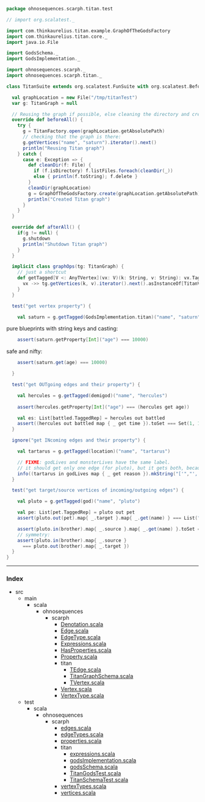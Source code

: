 
```scala
package ohnosequences.scarph.titan.test

// import org.scalatest._

import com.thinkaurelius.titan.example.GraphOfTheGodsFactory
import com.thinkaurelius.titan.core._
import java.io.File

import GodsSchema._
import GodsImplementation._

import ohnosequences.scarph._
import ohnosequences.scarph.titan._

class TitanSuite extends org.scalatest.FunSuite with org.scalatest.BeforeAndAfterAll {

  val graphLocation = new File("/tmp/titanTest")
  var g: TitanGraph = null

  // Reusing the graph if possible, else cleaning the directory and creating graph
  override def beforeAll() {
    try { 
      g = TitanFactory.open(graphLocation.getAbsolutePath)
      // checking that the graph is there:
      g.getVertices("name", "saturn").iterator().next()
      println("Reusing Titan graph")
    } catch {
      case e: Exception => {
        def cleanDir(f: File) {
          if (f.isDirectory) f.listFiles.foreach(cleanDir(_))
          else { println(f.toString); f.delete }
        }
        cleanDir(graphLocation)
        g = GraphOfTheGodsFactory.create(graphLocation.getAbsolutePath)
        println("Created Titan graph")
      }
    }
  }

  override def afterAll() {
    if(g != null) {
      g.shutdown
      println("Shutdown Titan graph")
    }
  }

  implicit class graphOps(tg: TitanGraph) {
    // just a shortcut
    def getTagged[V <: AnyTVertex](vx: V)(k: String, v: String): vx.TaggedRep = {
      vx ->> tg.getVertices(k, v).iterator().next().asInstanceOf[TitanVertex]
    }
  } 

  test("get vertex property") {

    val saturn = g.getTagged(GodsImplementation.titan)("name", "saturn")
```

pure blueprints with string keys and casting:

```scala
    assert(saturn.getProperty[Int]("age") === 10000)
```

safe and nifty:

```scala
    assert(saturn.get(age) === 10000)

  }

  test("get OUTgoing edges and their property") {

    val hercules = g.getTagged(demigod)("name", "hercules")
    
    assert(hercules.getProperty[Int]("age") === (hercules get age))

    val es: List[battled.TaggedRep] = hercules out battled
    assert((hercules out battled map { _ get time }).toSet === Set(1, 12, 2))
  }

  ignore("get INcoming edges and their property") {

    val tartarus = g.getTagged(location)("name", "tartarus")

    // FIXME: godLives and monsterLives have the same label.
    // it should get only one edge (for pluto), but it gets both, because they have the same label:
    info((tartarus in godLives map { _ get reason }).mkString("['","', '","']"))
  }

  test("get target/source vertices of incoming/outgoing edges") {

    val pluto = g.getTagged(god)("name", "pluto")

    val pe: List[pet.TaggedRep] = pluto out pet
    assert(pluto.out(pet).map{ _.target }.map{ _.get(name) } === List("cerberus"))

    assert(pluto.in(brother).map{ _.source }.map{ _.get(name) }.toSet === Set("neptune", "jupiter"))
    // symmetry:
    assert(pluto.in(brother).map{ _.source } 
      === pluto.out(brother).map{ _.target })
  }
}

```


------

### Index

+ src
  + main
    + scala
      + ohnosequences
        + scarph
          + [Denotation.scala][main/scala/ohnosequences/scarph/Denotation.scala]
          + [Edge.scala][main/scala/ohnosequences/scarph/Edge.scala]
          + [EdgeType.scala][main/scala/ohnosequences/scarph/EdgeType.scala]
          + [Expressions.scala][main/scala/ohnosequences/scarph/Expressions.scala]
          + [HasProperties.scala][main/scala/ohnosequences/scarph/HasProperties.scala]
          + [Property.scala][main/scala/ohnosequences/scarph/Property.scala]
          + titan
            + [TEdge.scala][main/scala/ohnosequences/scarph/titan/TEdge.scala]
            + [TitanGraphSchema.scala][main/scala/ohnosequences/scarph/titan/TitanGraphSchema.scala]
            + [TVertex.scala][main/scala/ohnosequences/scarph/titan/TVertex.scala]
          + [Vertex.scala][main/scala/ohnosequences/scarph/Vertex.scala]
          + [VertexType.scala][main/scala/ohnosequences/scarph/VertexType.scala]
  + test
    + scala
      + ohnosequences
        + scarph
          + [edges.scala][test/scala/ohnosequences/scarph/edges.scala]
          + [edgeTypes.scala][test/scala/ohnosequences/scarph/edgeTypes.scala]
          + [properties.scala][test/scala/ohnosequences/scarph/properties.scala]
          + titan
            + [expressions.scala][test/scala/ohnosequences/scarph/titan/expressions.scala]
            + [godsImplementation.scala][test/scala/ohnosequences/scarph/titan/godsImplementation.scala]
            + [godsSchema.scala][test/scala/ohnosequences/scarph/titan/godsSchema.scala]
            + [TitanGodsTest.scala][test/scala/ohnosequences/scarph/titan/TitanGodsTest.scala]
            + [TitanSchemaTest.scala][test/scala/ohnosequences/scarph/titan/TitanSchemaTest.scala]
          + [vertexTypes.scala][test/scala/ohnosequences/scarph/vertexTypes.scala]
          + [vertices.scala][test/scala/ohnosequences/scarph/vertices.scala]

[main/scala/ohnosequences/scarph/Denotation.scala]: ../../../../../main/scala/ohnosequences/scarph/Denotation.scala.md
[main/scala/ohnosequences/scarph/Edge.scala]: ../../../../../main/scala/ohnosequences/scarph/Edge.scala.md
[main/scala/ohnosequences/scarph/EdgeType.scala]: ../../../../../main/scala/ohnosequences/scarph/EdgeType.scala.md
[main/scala/ohnosequences/scarph/Expressions.scala]: ../../../../../main/scala/ohnosequences/scarph/Expressions.scala.md
[main/scala/ohnosequences/scarph/HasProperties.scala]: ../../../../../main/scala/ohnosequences/scarph/HasProperties.scala.md
[main/scala/ohnosequences/scarph/Property.scala]: ../../../../../main/scala/ohnosequences/scarph/Property.scala.md
[main/scala/ohnosequences/scarph/titan/TEdge.scala]: ../../../../../main/scala/ohnosequences/scarph/titan/TEdge.scala.md
[main/scala/ohnosequences/scarph/titan/TitanGraphSchema.scala]: ../../../../../main/scala/ohnosequences/scarph/titan/TitanGraphSchema.scala.md
[main/scala/ohnosequences/scarph/titan/TVertex.scala]: ../../../../../main/scala/ohnosequences/scarph/titan/TVertex.scala.md
[main/scala/ohnosequences/scarph/Vertex.scala]: ../../../../../main/scala/ohnosequences/scarph/Vertex.scala.md
[main/scala/ohnosequences/scarph/VertexType.scala]: ../../../../../main/scala/ohnosequences/scarph/VertexType.scala.md
[test/scala/ohnosequences/scarph/edges.scala]: ../edges.scala.md
[test/scala/ohnosequences/scarph/edgeTypes.scala]: ../edgeTypes.scala.md
[test/scala/ohnosequences/scarph/properties.scala]: ../properties.scala.md
[test/scala/ohnosequences/scarph/titan/expressions.scala]: expressions.scala.md
[test/scala/ohnosequences/scarph/titan/godsImplementation.scala]: godsImplementation.scala.md
[test/scala/ohnosequences/scarph/titan/godsSchema.scala]: godsSchema.scala.md
[test/scala/ohnosequences/scarph/titan/TitanGodsTest.scala]: TitanGodsTest.scala.md
[test/scala/ohnosequences/scarph/titan/TitanSchemaTest.scala]: TitanSchemaTest.scala.md
[test/scala/ohnosequences/scarph/vertexTypes.scala]: ../vertexTypes.scala.md
[test/scala/ohnosequences/scarph/vertices.scala]: ../vertices.scala.md